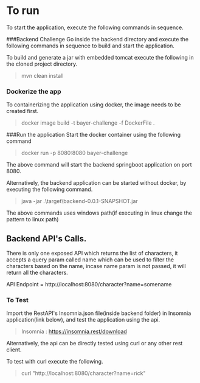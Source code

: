 # To run
To start the application, execute the following commands in sequence.


###Backend Challenge
Go inside the backend directory and execute the following commands in sequence to build and start the application.

To build and generate a jar with embedded tomcat execute the following in the cloned project directory.
> mvn clean install

### Dockerize the app
To containerizing the application using docker, the image needs to be created first.
>docker image build -t bayer-challenge -f DockerFile .

###Run the application
Start the docker container using the following command
>docker run -p 8080:8080 bayer-challenge

The above command will start the backend springboot application on port 8080.

Alternatively, the backend application can be started without docker, by executing the following command.
>java -jar .\target\backend-0.0.1-SNAPSHOT.jar

The above commands uses windows path(if executing in linux change the pattern to linux path)

## Backend API's Calls.
There is only one exposed API which returns the list of characters, it accepts a query param called name which can be used to filter the characters based on the name, incase name param is not passed, it will return all the characters.

API Endpoint = http://localhost:8080/character?name=somename

### To Test
Import the RestAPI's Insomnia.json file(inside backend folder) in Insomnia application(link below), and test the application using the api. 
> Insomnia : https://insomnia.rest/download

Alternatively, the api can be directly tested using curl or any other rest client. 

To test with curl execute the following. 
>curl "http://localhost:8080/character?name=rick"